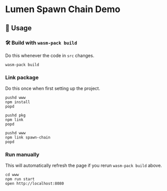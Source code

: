 # Lumen Spawn Chain Demo

## 🚴 Usage

### 🛠️ Build with `wasm-pack build`

Do this whenever the code in `src` changes.

```
wasm-pack build
```

### Link package

Do this once when first setting up the project.

```
pushd www
npm install
popd

pushd pkg
npm link
popd

pushd www
npm link spawn-chain
popd 
```

### Run manually

This will automatically refresh the page if you rerun `wasm-pack build` above.

```
cd www
npm run start
open http://localhost:8080
```
